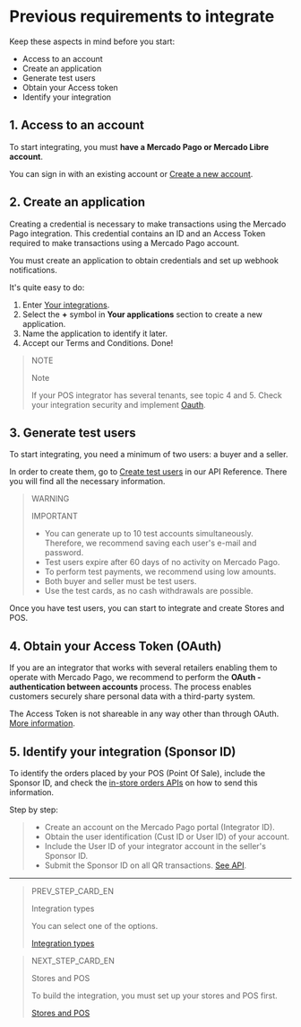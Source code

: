 # Previous requirements to integrate

Keep these aspects in mind before you start:

* Access to an account
* Create an application
* Generate test users
* Obtain your Access token
* Identify your integration

## 1. Access to an account

To start integrating, you must **have a Mercado Pago or Mercado Libre account**.

You can sign in with an existing account or [Create a new account](https://www.mercadopago[FAKER][URL][DOMAIN]/hub/registration/landing).

## 2. Create an application

Creating a credential is necessary to make transactions using the Mercado Pago integration. This credential contains an ID and an Access Token required to make transactions using a Mercado Pago account.

You must create an application to obtain credentials and set up webhook notifications.

It's quite easy to do:

1. Enter [Your integrations](https://www.mercadopago[FAKER][URL][DOMAIN]/developers/panel/applications).
2. Select the **+** symbol in **Your applications** section to create a new application.
3. Name the application to identify it later.
4. Accept our Terms and Conditions. Done!


> NOTE
>
> Note
>
>If your POS integrator has several tenants, see topic 4 and 5. Check your integration security and implement [Oauth](https://www.mercadopago[FAKER][URL][DOMAIN]/developers/es/docs/qr-code/additional-content/security/oauth/introduction).


## 3. Generate test users

To start integrating, you need a minimum of two users: a buyer and a seller.

In order to create them, go to [Create test users](https://www.mercadopago[FAKER][URL][DOMAIN]/developers/en/reference/test_user/_users_test_user/post) in our API Reference. There you will find all the necessary information.

> WARNING
>
> IMPORTANT
>
> * You can generate up to 10 test accounts simultaneously. Therefore, we recommend saving each user's e-mail and password.
> * Test users expire after 60 days of no activity on Mercado Pago.
> * To perform test payments, we recommend using low amounts.
> * Both buyer and seller must be test users.
> * Use the test cards, as no cash withdrawals are possible.

Once you have test users, you can start to integrate and create Stores and POS.

## 4. Obtain your Access Token (OAuth)

If you are an integrator that works with several retailers enabling them to operate with Mercado Pago, we recommend to perform the **OAuth - authentication between accounts** process. The process enables customers securely share personal data with a third-party system.

The Access Token is not shareable in any way other than through OAuth. [More information](https://www.mercadopago[FAKER][URL][DOMAIN]/developers/en/docs/credentials).

## 5. Identify your integration (Sponsor ID)

To identify the orders placed by your POS (Point Of Sale), include the Sponsor ID, and check the [in-store orders APIs](https://www.mercadopago[FAKER][URL][DOMAIN]/developers/en/reference/instore_orders_v2/_instore_qr_seller_collectors_user_id_pos_external_pos_id_orders/get) on how to send this information.

Step by step:

> * Create an account on the Mercado Pago portal (Integrator ID).
> * Obtain the user identification (Cust ID or User ID) of your account.
> * Include the User ID of your integrator account in the seller's Sponsor ID.
> * Submit the Sponsor ID on all QR transactions. [See API](https://www.mercadopago[FAKER][URL][DOMAIN]/developers/en/reference/instore_orders/_mpmobile_instore_qr_user_id_external_id/post).

---

> PREV_STEP_CARD_EN
>
> Integration types
>
> You can select one of the options.
>
> [Integration types](https://www.mercadopago[FAKER][URL][DOMAIN]/developers/en/docs/qr-code/integration-types)

> NEXT_STEP_CARD_EN
>
> Stores and POS
>
> To build the integration, you must set up your stores and POS first.
>
> [Stores and POS](https://www.mercadopago[FAKER][URL][DOMAIN]/developers/en/docs/qr-code/stores-pos/introduction)
